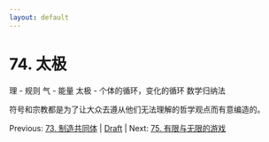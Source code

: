 ```yaml
---
layout: default
---
```

# 74. 太极

理 - 规则
气 - 能量
太极 - 个体的循环，变化的循环
数学归纳法

符号和宗教都是为了让大众去遵从他们无法理解的哲学观点而有意编造的。

Previous: [73. 制造共同体](73.md) | [Draft](../Draft.md) | Next: [75. 有限与无限的游戏](75.md)